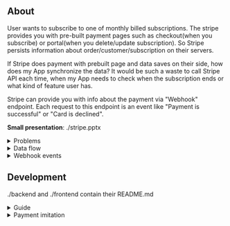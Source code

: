 ## About
User wants to subscribe to one of monthly billed
subscriptions. The stripe provides
you with pre-built payment pages such as
checkout(when you subscribe) or portal(when you delete/update subscription).
So Stripe persists information about order/customer/subscription on
their servers.

If Stripe does payment with prebuilt page and data saves on their side, how
does my App synchronize the data? It would be such a waste to call Stripe API each time,
when my App needs to check when the subscription ends or what kind of feature
user has.

Stripe can provide you with info about the payment via "Webhook" endpoint. Each request
to this endpoint is an event like "Payment is successful" or "Card is declined".

<b>Small presentation</b>:
./stripe.pptx
<br>
  

<details>
  <summary>Problems</summary>
  Customer email is not unique in Stripe. So one customer can subscribe to many 
  subscriptions. Since on "Checkout" and "Portal" pages you can enter email
  for payment, the following problems start to raise in pre-built pages:

1) Checkout page:
    1. You can enter any email => email divergence (pre-population).
    2. Backend can generate checkout session with
       the email from auth context, so the frontend can pre-populate the form with email.
       But if there is "Google pay", there you can choose any google account => email divergence
       (turn off google/apple/link payments)
2) Portal page:
    1. You can enter the email that you possess, but if someone entered your email
       in checkout session => they overwrite your subscription (verify email)
    2. Backend can generate portal session only after checkout
       redirection => only after checkout (verify email)
   3. If email doesn't belongs to you => can't enter portal page, cancel only
   via bank (verify email)

<b>Solution:</b> Configure constraint on 1 subscription per customer in
Stripe Dashboard. Pre-populate emails in pre-build pages (unique constraint).
Verify email when register. Turn off google/apple/link payments


</details>

<details>
  <summary>Data flow</summary>

![alt text](/data_flow.png)
</details>
<details>
  <summary>Webhook events</summary>

### Subscribe
1. customer.created
2. payment_intent.created
3. customer.updated
4. invoice.created
5. invoice.finalized
6. customer.subscription.created
7. charge.succeeded
8. payment_intent.succeeded
9. payment_method.attached
10. invoice.updated
11. invoice.paid
12. invoice.payment_succeeded
13. customer.subscription.updated
14. checkout.session.completed

### Update subscription
1. billing_portal.session.created
2. customer.subscription.updated

### Delete subscription
1. billing_portal.session.created
2. customer.subscription.deleted
3. customer.subscription.updated

</details>



## Development

./backend and ./frontend contain their README.md

<details>
  <summary>Guide</summary>

https://stripe.com/docs/billing/quickstart
</details>

<details>
  <summary>Payment imitation</summary>

Logs: <a href="https://dashboard.stripe.com/test/events?related_object=cus_PTAnGWeoBz4Sti">example<a/>
1. login to stripe CLI
2. start listening webhook endpoint in 1st Terminal
3. send fake payment in 2nd Terminal

```bash
stripe login #1
stripe listen --forward-to localhost:8080/api/payments/webhook #2
stripe trigger payment_intent.succeeded #3
```
</details>


